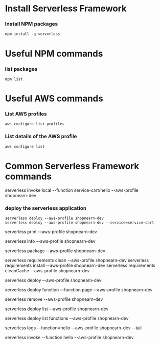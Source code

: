 # Install Serverless Framework
### Install NPM packages
    npm install -g serverless


# Useful NPM commands
### list packages
    npm list
# Useful AWS commands
### List AWS profiles
    aws configure list-profiles
### List details of the AWS profile
    aws configure list

# Common Serverless Framework commands

serverless invoke local --function service-cart/hello --aws-profile shopnearn-dev

### deploy the serverless application 
    serverless deploy --aws-profile shopnearn-dev
    serverless deploy --aws-profile shopnearn-dev --service=service-cart

serverless print --aws-profile shopnearn-dev

serverless info --aws-profile shopnearn-dev

serverless package --aws-profile shopnearn-dev


serverless requirements clean --aws-profile shopnearn-dev
serverless requirements install --aws-profile shopnearn-dev
serverless requirements cleanCache --aws-profile shopnearn-dev

serverless deploy --aws-profile shopnearn-dev

serverless deploy function --function page --aws-profile shopnearn-dev

serverless remove --aws-profile shopnearn-dev

serverless deploy list --aws-profile shopnearn-dev

serverless deploy list functions --aws-profile shopnearn-dev

serverless logs --function=hello --aws-profile shopnearn-dev --tail

serverless invoke --function hello --aws-profile shopnearn-dev

